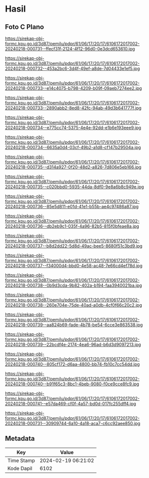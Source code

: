 # Hasil

## Foto C Plano

https://sirekap-obj-formc.kpu.go.id/3d87/pemilu/pdpr/61/06/17/20/17/6106172017002-20240218-000731--ffecf31f-2124-4f12-96d0-0e3dcd653610.jpg

https://sirekap-obj-formc.kpu.go.id/3d87/pemilu/pdpr/61/06/17/20/17/6106172017002-20240218-000732--453a2bc6-3d4f-49ef-a8de-7d04433e1ef5.jpg

https://sirekap-obj-formc.kpu.go.id/3d87/pemilu/pdpr/61/06/17/20/17/6106172017002-20240218-000733--e14c4075-b798-4209-b09f-09aeb7274ee2.jpg

https://sirekap-obj-formc.kpu.go.id/3d87/pemilu/pdpr/61/06/17/20/17/6106172017002-20240218-000733--2890abb2-8ed8-42fc-94ab-49d3b641777f.jpg

https://sirekap-obj-formc.kpu.go.id/3d87/pemilu/pdpr/61/06/17/20/17/6106172017002-20240218-000734--e775cc74-5375-4e4e-92dd-e1b6e193eee9.jpg

https://sirekap-obj-formc.kpu.go.id/3d87/pemilu/pdpr/61/06/17/20/17/6106172017002-20240218-000734--6635a0d4-03cf-49b2-a1d8-cf147b29504a.jpg

https://sirekap-obj-formc.kpu.go.id/3d87/pemilu/pdpr/61/06/17/20/17/6106172017002-20240218-000735--d314a927-0f20-48d2-a826-7d806e5eb166.jpg

https://sirekap-obj-formc.kpu.go.id/3d87/pemilu/pdpr/61/06/17/20/17/6106172017002-20240218-000735--c020bbd0-5935-44da-8df0-9e8a6b8c949e.jpg

https://sirekap-obj-formc.kpu.go.id/3d87/pemilu/pdpr/61/06/17/20/17/6106172017002-20240218-000736--85e5d811-e01d-41e1-b55b-ae4c97486a87.jpg

https://sirekap-obj-formc.kpu.go.id/3d87/pemilu/pdpr/61/06/17/20/17/6106172017002-20240218-000736--db2eb9c1-035f-4a96-82b5-815f0bfeae8a.jpg

https://sirekap-obj-formc.kpu.go.id/3d87/pemilu/pdpr/61/06/17/20/17/6106172017002-20240218-000737--b8d2dd22-5d8d-49ac-bee5-8680f51c3bd9.jpg

https://sirekap-obj-formc.kpu.go.id/3d87/pemilu/pdpr/61/06/17/20/17/6106172017002-20240218-000737--f34000d4-bbd0-4e58-ac48-7e66cd4ef78d.jpg

https://sirekap-obj-formc.kpu.go.id/3d87/pemilu/pdpr/61/06/17/20/17/6106172017002-20240218-000738--0b9d3cda-9b82-402a-b194-faa3940021ba.jpg

https://sirekap-obj-formc.kpu.go.id/3d87/pemilu/pdpr/61/06/17/20/17/6106172017002-20240218-000738--260e704e-75de-40ad-a0db-4cf0f66c20c2.jpg

https://sirekap-obj-formc.kpu.go.id/3d87/pemilu/pdpr/61/06/17/20/17/6106172017002-20240218-000739--aa824b69-fade-4b78-be54-6cce3e863538.jpg

https://sirekap-obj-formc.kpu.go.id/3d87/pemilu/pdpr/61/06/17/20/17/6106172017002-20240218-000739--22bcdf4e-2174-4ea6-96ad-b6d3d9097213.jpg

https://sirekap-obj-formc.kpu.go.id/3d87/pemilu/pdpr/61/06/17/20/17/6106172017002-20240218-000740--805cf172-d6aa-4800-bb74-fb10c7cc54dd.jpg

https://sirekap-obj-formc.kpu.go.id/3d87/pemilu/pdpr/61/06/17/20/17/6106172017002-20240218-000740--b91f65c3-8bc1-4beb-9080-f0ce9cce8fc9.jpg

https://sirekap-obj-formc.kpu.go.id/3d87/pemilu/pdpr/61/06/17/20/17/6106172017002-20240218-000741--e57da469-cf0f-4a57-bd0d-017fc255dff4.jpg

https://sirekap-obj-formc.kpu.go.id/3d87/pemilu/pdpr/61/06/17/20/17/6106172017002-20240218-000731--30909744-6a10-4a18-aca7-c6cc92aee850.jpg


## Metadata

| Key        | Value               |
| ---------- | ------------------- |
| Time Stamp | 2024-02-19 06:21:02 |
| Kode Dapil | 6102                |



